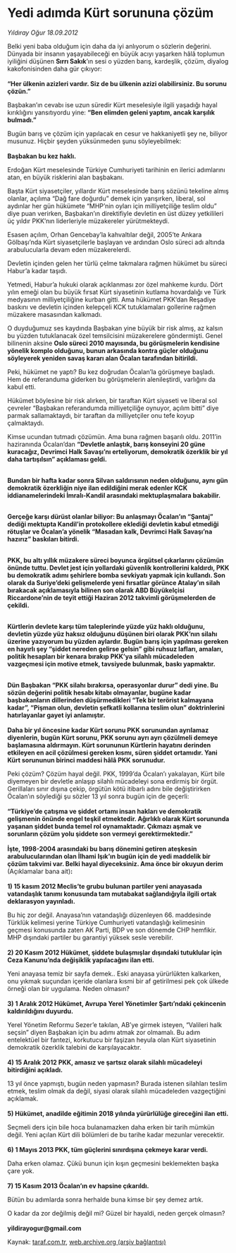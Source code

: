 # Yedi adımda Kürt sorununa çözüm 

*Yıldıray Oğur 18.09.2012*

<div class="yazi"><p>Belki yeni baba olduğum için daha da iyi anlıyorum o sözlerin değerini. Dünyada bir insanın yaşayabileceği en büyük acıyı yaşarken hâlâ toplumun iyiliğini düşünen <b>Sırrı Sakık</b>’ın sesi o yüzden barış, kardeşlik, çözüm, diyalog kakofonisinden daha gür çıkıyor:<br/><br/><b>“Her ülkenin azizleri vardır. Siz de bu ülkenin azizi olabilirsiniz. Bu sorunu çözün.”</b><b> </b></p>
<p>Başbakan’ın cevabı ise uzun süredir Kürt meselesiyle ilgili yaşadığı hayal kırıklığını yansıtıyordu yine: <b>“Ben elimden geleni yaptım, ancak karşılık bulmadı.”</b></p>
<p>Bugün barış ve çözüm için yapılacak en cesur ve hakkaniyetli şey ne, biliyor musunuz. Hiçbir şeyden yüksünmeden şunu söyleyebilmek:<br/><br/><b>Başbakan bu kez haklı. </b></p>
<p>Erdoğan Kürt meselesinde Türkiye Cumhuriyeti tarihinin en ilerici adımlarını atan, en büyük risklerini alan başbakanı.</p>
<p>Başta Kürt siyasetçiler, yıllardır Kürt meselesinde barış sözünü tekeline almış olanlar, açılıma “Dağ fare doğurdu” demek için yarışırken, liberal, sol aydınlar her gün hükümete “MHP’nin oyları için milliyetçiliğe teslim oldu” diye puan verirken, Başbakan’ın direktifiyle devletin en üst düzey yetkilileri üç yıldır PKK’nın liderleriyle müzakereler yürütmekteydi.</p>
<p>Esasen açılım, Orhan Gencebay’la kahvaltılar değil, 2005’te Ankara Gölbaşı’nda Kürt siyasetçilerle başlayan ve ardından Oslo süreci adı altında arabulucularla devam eden müzakerelerdi.</p>
<p>Devletin içinden gelen her türlü çelme takmalara rağmen hükümet bu süreci Habur’a kadar taşıdı.</p>
<p>Yetmedi, Habur’a hukuki olarak açıklanması zor özel mahkeme kurdu. Dört yılın emeği olan bu büyük fırsat Kürt siyasetinin kutlama hovardalığı ve Türk medyasının milliyetçiliğine kurban gitti. Ama hükümet PKK’dan Reşadiye baskını ve devletin içinden kelepçeli KCK tutuklamaları gollerine rağmen müzakere masasından kalkmadı. </p>
<p>O duyduğumuz ses kaydında Başbakan yine büyük bir risk almış, az kalsın bu yüzden tutuklanacak özel temsilcisini müzakerelere göndermişti. Genel bilinenin aksine <strong>Oslo süreci 2010 mayısında, bu görüşmelerin kendisine yönelik komplo olduğunu, bunun arkasında kontra güçler olduğunu söyleyerek yeniden savaş kararı alan Öcalan tarafından bitirildi. </strong></p>
<p>Peki, hükümet ne yaptı? Bu kez doğrudan Öcalan’la görüşmeye başladı. Hem de referanduma giderken bu görüşmelerin alenileştirdi, varlığını da kabul etti. </p>
<p>Hükümet böylesine bir risk alırken, bir taraftan Kürt siyaseti ve liberal sol çevreler “Başbakan referandumda milliyetçiliğe oynuyor, açılım bitti” diye parmak sallamaktaydı, bir taraftan da milliyetçiler onu tefe koyup çalmaktaydı.</p>
<p>Kimse ucundan tutmadı çözümün. Ama buna rağmen başarılı oldu. 2011’in haziranında Öcalan’dan <strong>“Devletle anlaştık, barış konseyini 20 güne kuracağız, Devrimci Halk Savaşı’nı erteliyorum, demokratik özerklik bir yıl daha tartışılsın” açıklaması geldi.</strong></p>
<p><strong><br/>Bundan bir hafta kadar sonra Silvan saldırısının neden olduğunu, aynı gün demokratik özerkliğin niye ilan edildiğini merak edenler KCK iddianamelerindeki İmralı-Kandil arasındaki mektuplaşmalara bakabilir.</strong></p>
<p><strong><br/>Gerçeğe karşı dürüst olanlar biliyor: Bu anlaşmayı Öcalan’ın “Şantaj” dediği mektupta Kandil’in protokollere eklediği devletin kabul etmediği rötuşlar ve Öcalan’a yönelik “Masadan kalk, Devrimci Halk Savaşı’na hazırız” baskıları bitirdi.</strong></p>
<p><strong><br/>PKK, bu altı yıllık müzakere süreci boyunca örgütsel çıkarlarını çözümün önünde tuttu. Devlet jest için yollardaki güvenlik kontrollerini kaldırdı, PKK bu demokratik adımı şehirlere bomba sevkiyatı yapmak için kullandı. Son olarak da Suriye’deki gelişmelerde yeni fırsatlar görünce Atalay’ın silah bırakacak açıklamasıyla bilinen son olarak ABD Büyükelçisi Riccardone’nin de teyit ettiği Haziran 2012 takvimli görüşmelerden de çekildi. </strong></p>
<p><strong><br/>Kürtlerin devlete karşı tüm taleplerinde yüzde yüz haklı olduğunu, devletin yüzde yüz haksız olduğunu düşünen biri olarak PKK’nın silahı üzerine yazıyorum bu yüzden aylardır. Bugün barış için yapılması gereken en hayırlı şey “şiddet nereden gelirse gelsin” gibi ruhsuz lafları, amaları, politik hesapları bir kenara bırakıp PKK’ya silahlı mücadeleden vazgeçmesi için motive etmek, tavsiyede bulunmak, baskı yapmaktır.</strong></p>
<p><strong><br/>Dün Başbakan “PKK silahı bırakırsa, operasyonlar durur” dedi yine. Bu sözün değerini politik hesabı kitabı olmayanlar, bugüne kadar başbakanların dillerinden düşürmedikleri “Tek bir terörist kalmayana kadar”, “Pişman olun, devletin şefkatli kollarına teslim olun” doktrinlerini hatırlayanlar gayet iyi anlamıştır.<br/><br/></strong><b>Daha bir yıl öncesine kadar Kürt sorunu PKK sorunundan ayrılamaz diyenlerin, bugün Kürt sorunu, PKK sorunu ayrı ayrı çözülmeli demeye başlamasına aldırmayın. Kürt sorununun Kürtlerin hayatını derinden etkileyen en acil çözülmesi gereken kısmı, süren şiddet ortamıdır. Yani Kürt sorununun birinci maddesi hâlâ PKK sorunudur.</b></p>
<p>Peki çözüm? Çözüm hayal değil. PKK, 1999’da Öcalan’ı yakalayan, Kürt bile diyemeyen bir devletle anlaşıp silahlı mücadeleyi sona erdirmiş bir örgüt. Gerillaları sınır dışına çekip, örgütün kötü itibarlı adını bile değiştirirken Öcalan’ın söylediği şu sözler 13 yıl sonra bugün için de geçerli:<br/><br/><strong>“Türkiye’de çatışma ve şiddet ortamı insan hakları ve demokratik gelişmenin önünde engel teşkil etmektedir. Ağırlıklı olarak Kürt sorununda yaşanan şiddet bunda temel rol oynamaktadır. Çıkmazı aşmak ve sorunların çözüm yolu şiddete son vermeyi gerektirmektedir.</strong><strong>”<br/><br/></strong><strong>İşte, 1998-2004 arasındaki bu barış dönemini getiren ateşkesin arabulucularından olan İlhami Işık’ın bugün için de yedi maddelik bir çözüm takvimi var. Belki hayal diyeceksiniz. Ama önce bir okuyun derim</strong> (Açıklamalar bana ait)<strong>: <br/><br/></strong><b>1) 15 kasım 2012 Meclis’te grubu bulunan partiler yeni anayasada vatandaşlık tanımı konusunda tam mutabakat sağlandığıyla ilgili ortak deklarasyon yayınladı. </b></p>
<p>Bu hiç zor değil. Anayasa’nın vatandaşlığı düzenleyen 66. maddesinde Türklük kelimesi yerine Türkiye Cumhuriyeti vatandaşlığı kelimesinin geçmesi konusunda zaten AK Parti, BDP ve son dönemde CHP hemfikir. MHP dışındaki partiler bu garantiyi yüksek sesle verebilir.<br/><br/><b>2) 20 Kasım 2012 Hükümet, şiddete bulaşmışlar dışındaki tutuklular için Ceza Kanunu’nda değişiklik yapılacağını ilan etti.</b></p>
<p>Yeni anayasa temiz bir sayfa demek.. Eski anayasa yürürlükten kalkarken, onu yıkmak suçundan içeride olanlara kısmi bir af getirilmesi pek çok ülkede örneği olan bir uygulama. Neden olmasın? <br/><br/><b>3) 1 Aralık 2012 Hükümet, Avrupa Yerel Yönetimler Şartı’ndaki çekincenin kaldırıldığını duyurdu.</b></p>
<p>Yerel Yönetim Reformu Sezer’e takılan, AB’ye girmek isteyen, “Valileri halk seçsin” diyen Başbakan için bu adımı atmak zor olmamalı. Bu adım entelektüel bir fantezi, korkutucu bir faşizan heyula olan Kürt siyasetinin demokratik özerklik talebini de karşılayacaktır.<br/><br/><b>4) 15 Aralık 2012 PKK, amasız ve şartsız olarak silahlı mücadeleyi bitirdiğini açıkladı.</b></p>
<p>13 yıl önce yapmıştı, bugün neden yapmasın? Burada istenen silahları teslim etmek, teslim olmak da değil, siyasi olarak silahlı mücadeleden vazgeçtiğini açıklamak. <br/><br/><b>5) Hükümet, anadilde eğitimin 2018 yılında yürürlülüğe gireceğini ilan etti.</b></p>
<p>Seçmeli ders için bile hoca bulanamazken daha erken bir tarih mümkün değil. Yeni açılan Kürt dili bölümleri de bu tarihe kadar mezunlar verecektir.<br/><br/><b>6) 1 Mayıs 2013 PKK, tüm güçlerini sınırdışına çekmeye karar verdi.</b></p>
<p>Daha erken olamaz. Çükü bunun için kışın geçmesini beklemekten başka çare yok.<br/><br/><b>7) 15 Kasım 2013 Öcalan’ın ev hapsine çıkarıldı.</b></p>
<p>Bütün bu adımlarda sonra herhalde buna kimse bir şey demez artık.</p>
<p>O kadar da zor değilmiş değil mi? Güzel bir hayaldi, neden gerçek olmasın?<br/><br/><b>yildirayogur@gmail.com</b></p>
</div>

Kaynak: [taraf.com.tr](http://www.taraf.com.tr/yildiray-ogur/makale-yedi-adimda-kurt-sorununa-cozum.htm), [web.archive.org (arşiv bağlantısı)](http://web.archive.org/web/20130709144416/http://www.taraf.com.tr/yildiray-ogur/makale-yedi-adimda-kurt-sorununa-cozum.htm)
